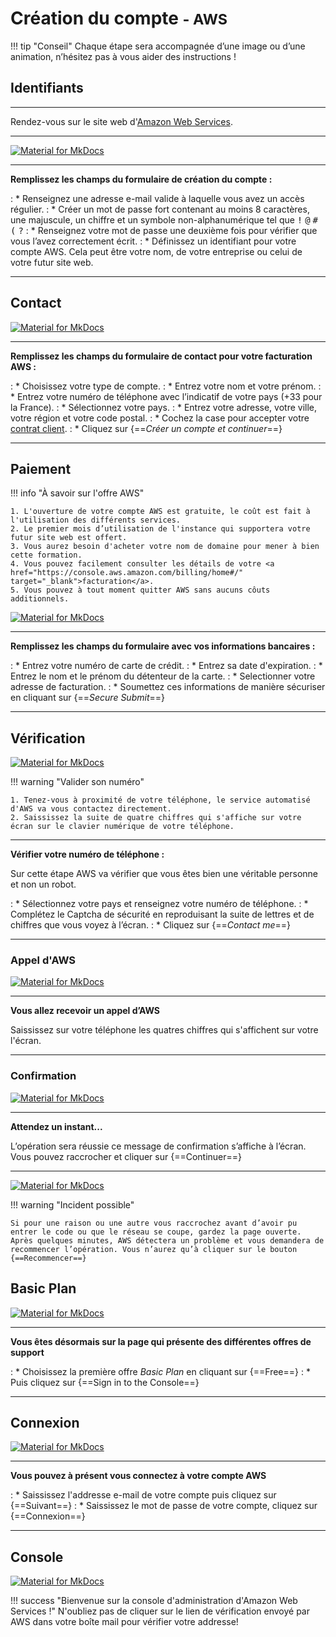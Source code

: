 # Création du compte <small>- AWS</small>

!!! tip "Conseil"
    Chaque étape sera accompagnée d’une image ou d’une animation, n’hésitez pas à vous aider des instructions !

## Identifiants

***

Rendez-vous sur le site web d'<a href="https://portal.aws.amazon.com/billing/signup#/start" target="_blank">Amazon Web Services</a>.

***

[![Material for MkDocs](assets/images/aws/inscription/1.gif)](assets/images/aws/inscription/1.gif)

***

**Remplissez les champs du formulaire de création du compte :**

:    * Renseignez une adresse e-mail valide à laquelle vous avez un accès régulier.
:    * Créer un mot de passe fort contenant au moins 8 caractères, une majuscule, un chiffre et un symbole non-alphanumérique tel que <kbd>!</kbd> <kbd>@</kbd> <kbd>#</kbd> <kbd>(</kbd> <kbd>?</kbd>
:    * Renseignez votre mot de passe une deuxième fois pour vérifier que vous l’avez correctement écrit.
:    * Définissez un identifiant pour votre compte AWS. Cela peut être votre nom, de votre entreprise ou celui de votre futur site web.

***

## Contact

[![Material for MkDocs](assets/images/aws/inscription/2.gif)](assets/images/aws/inscription/2.gif)

***

**Remplissez les champs du formulaire de contact pour votre facturation AWS :**

:    * Choisissez votre type de compte.
:    * Entrez votre nom et votre prénom.
:    * Entrez votre numéro de téléphone avec l’indicatif de votre pays (+33 pour la France).
:    * Sélectionnez votre pays.
:    * Entrez votre adresse, votre ville, votre région et votre code postal.
:    * Cochez la case pour accepter votre <a href="https://aws.amazon.com/fr/agreement/" target="_blank">contrat client</a>.
:    * Cliquez sur {==*Créer un compte et continuer*==}

***

## Paiement


!!! info "À savoir sur l'offre AWS"

    1. L'ouverture de votre compte AWS est gratuite, le coût est fait à l'utilisation des différents services.
    2. Le premier mois d’utilisation de l'instance qui supportera votre futur site web est offert.
    3. Vous aurez besoin d'acheter votre nom de domaine pour mener à bien cette formation.
    4. Vous pouvez facilement consulter les détails de votre <a href="https://console.aws.amazon.com/billing/home#/" target="_blank">facturation</a>.
    5. Vous pouvez à tout moment quitter AWS sans aucuns côuts additionnels.

[![Material for MkDocs](assets/images/aws/inscription/3.gif)](assets/images/aws/inscription/3.gif)

***

**Remplissez les champs du formulaire avec vos informations bancaires :**

:    * Entrez votre numéro de carte de crédit.
:    * Entrez sa date d'expiration.
:    * Entrez le nom et le prénom du détenteur de la carte.
:    * Selectionner votre adresse de facturation.
:    * Soumettez ces informations de manière sécuriser en cliquant sur {==*Secure Submit*==}

***

## Vérification

[![Material for MkDocs](assets/images/aws/inscription/4.gif)](assets/images/aws/inscription/4.gif)

!!! warning "Valider son numéro"

    1. Tenez-vous à proximité de votre téléphone, le service automatisé d'AWS va vous contactez directement.
    2. Saississez la suite de quatre chiffres qui s'affiche sur votre écran sur le clavier numérique de votre téléphone.

***

**Vérifier votre numéro de téléphone :**

Sur cette étape AWS va vérifier que vous êtes bien une véritable personne et non un robot.

:    * Sélectionnez votre pays et renseignez votre numéro de téléphone.
:    * Complétez le Captcha de sécurité en reproduisant la suite de lettres et de chiffres que vous voyez à l’écran.
:    * Cliquez sur {==*Contact me*==}

***

### Appel d'AWS

[![Material for MkDocs](assets/images/aws/inscription/5.gif)](assets/images/aws/inscription/5.gif)

***

**Vous allez recevoir un appel d’AWS**

Saississez sur votre téléphone les quatres chiffres qui s'affichent sur votre l'écran.

***

### Confirmation

[![Material for MkDocs](assets/images/aws/inscription/6.gif)](assets/images/aws/inscription/6.gif)

***

**Attendez un instant...**

L’opération sera réussie ce message de confirmation s’affiche à l’écran.<br>
Vous pouvez raccrocher et cliquer sur {==Continuer==}

***

[![Material for MkDocs](assets/images/aws/inscription/7.png)](assets/images/aws/inscription/7.png)

!!! warning "Incident possible"

    Si pour une raison ou une autre vous raccrochez avant d’avoir pu entrer le code ou que le réseau se coupe, gardez la page ouverte. Après quelques minutes, AWS détectera un problème et vous demandera de recommencer l’opération. Vous n’aurez qu’à cliquer sur le bouton {==Recommencer==}

## Basic Plan

[![Material for MkDocs](assets/images/aws/inscription/8.gif)](assets/images/aws/inscription/8.gif)

***

**Vous êtes désormais sur la page qui présente des différentes offres de support**

:    * Choisissez la première offre *Basic Plan* en cliquant sur {==Free==}
:    * Puis cliquez sur {==Sign in to the Console==}

***

## Connexion

[![Material for MkDocs](assets/images/aws/inscription/9.gif)](assets/images/aws/inscription/9.gif)

***

**Vous pouvez à présent vous connectez à votre compte AWS**

:    * Saississez l'addresse e-mail de votre compte puis cliquez sur {==Suivant==}
:    * Saississez le mot de passe de votre compte, cliquez sur {==Connexion==}

***

## Console

[![Material for MkDocs](assets/images/aws/inscription/10.png)](assets/images/aws/inscription/10.png)

!!! success "Bienvenue sur la console d'administration d'Amazon Web Services !"
    N'oubliez pas de cliquer sur le lien de vérification envoyé par AWS dans votre boîte mail pour vérifier votre addresse!